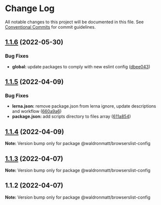 # Change Log

All notable changes to this project will be documented in this file.
See [Conventional Commits](https://conventionalcommits.org) for commit guidelines.

## [1.1.6](https://github.com/waldronmatt/shareable-configs/compare/@waldronmatt/browserslist-config@1.1.5...@waldronmatt/browserslist-config@1.1.6) (2022-05-30)


### Bug Fixes

* **global:** update packages to comply with new eslint config ([dbee043](https://github.com/waldronmatt/shareable-configs/commit/dbee043b0a6b0a1d99e44e6cb8af9fa52133aab9))





## [1.1.5](https://github.com/waldronmatt/shareable-configs/compare/@waldronmatt/browserslist-config@1.1.4...@waldronmatt/browserslist-config@1.1.5) (2022-04-09)


### Bug Fixes

* **lerna.json:** remove package.json from lerna ignore, update descriptions and workflow ([660a9a6](https://github.com/waldronmatt/shareable-configs/commit/660a9a60858863dca1d4b87cb0a3c49ffd2186b6))
* **package.json:** add scripts directory to files array ([611a854](https://github.com/waldronmatt/shareable-configs/commit/611a8546f5c398404e5f226d61b5b42939944cc9))





## [1.1.4](https://github.com/waldronmatt/shareable-configs/compare/@waldronmatt/browserslist-config@1.1.3...@waldronmatt/browserslist-config@1.1.4) (2022-04-09)

**Note:** Version bump only for package @waldronmatt/browserslist-config





## [1.1.3](https://github.com/waldronmatt/shareable-configs/compare/@waldronmatt/browserslist-config@1.1.2...@waldronmatt/browserslist-config@1.1.3) (2022-04-07)

**Note:** Version bump only for package @waldronmatt/browserslist-config





## 1.1.2 (2022-04-07)

**Note:** Version bump only for package @waldronmatt/browserslist-config
